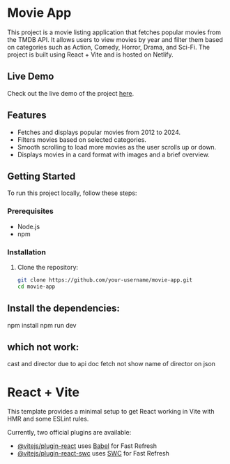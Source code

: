 
# Movie App

This project is a movie listing application that fetches popular movies from the TMDB API. It allows users to view movies by year and filter them based on categories such as Action, Comedy, Horror, Drama, and Sci-Fi. The project is built using React + Vite and is hosted on Netlify.

## Live Demo

Check out the live demo of the project [here](https://your-netlify-url.netlify.app).

## Features

- Fetches and displays popular movies from 2012 to 2024.
- Filters movies based on selected categories.
- Smooth scrolling to load more movies as the user scrolls up or down.
- Displays movies in a card format with images and a brief overview.

## Getting Started

To run this project locally, follow these steps:

### Prerequisites

- Node.js
- npm 

### Installation

1. Clone the repository:
   ```sh
   git clone https://github.com/your-username/movie-app.git
   cd movie-app


## Install the dependencies:
npm install
npm run dev

## which not work:
cast and director due to api doc fetch not show name of director on json


# React + Vite

This template provides a minimal setup to get React working in Vite with HMR and some ESLint rules.

Currently, two official plugins are available:

- [@vitejs/plugin-react](https://github.com/vitejs/vite-plugin-react/blob/main/packages/plugin-react/README.md) uses [Babel](https://babeljs.io/) for Fast Refresh
- [@vitejs/plugin-react-swc](https://github.com/vitejs/vite-plugin-react-swc) uses [SWC](https://swc.rs/) for Fast Refresh
